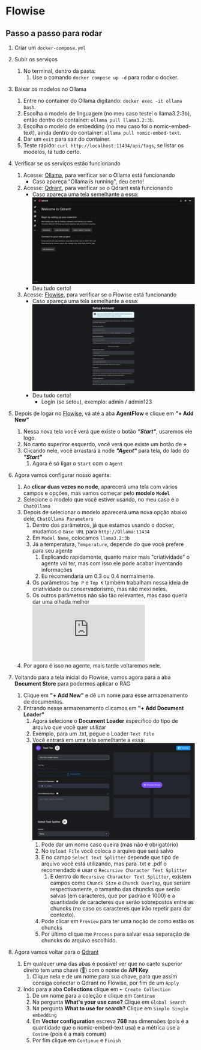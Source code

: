 # Flowise

## Passo a passo para rodar

1. Criar um `docker-compose.yml`
2. Subir os serviços 
    1. No terminal, dentro da pasta:
        1. Use o comando `docker compose up -d` para rodar o docker.

3. Baixar os modelos no Ollama
    1. Entre no container do Ollama digitando: `docker exec -it ollama bash`.
    2. Escolha o modelo de linguagem (no meu caso testei o llama3.2:3b), então dentro do container: `ollama pull llama3.2:3b`.
    3. Escolha o modelo de embedding (no meu caso foi o nomic-embed-text), ainda dentro do container: `ollama pull nomic-embed-text`.
    4. Dar um `exit` para sair do container.
    5. Teste rápido: `curl http://localhost:11434/api/tags`, se listar os modelos, tá tudo certo.

4. Verificar se os serviços estão funcionando
    1. Acesse: [Ollama](http://localhost:11434), para verificar ser o Ollama está funcionando
        * Caso apareça "Ollama is running", deu certo!
    2. Acesse: [Qdrant](http://localhost:6333/dashboard), para verificar se o Qdrant está funcionando
        * Caso apareça uma tela semelhante a essa: ![Qdrant Home Page](qdrant.png)
        * Deu tudo certo!
    3. Acesse: [Flowise](http://localhost:3000), para verificar se o Flowise está funcionando
        * Caso apareça uma tela semelhante a essa: ![Flowise Login Page](flowise.png)
        * Deu tudo certo!
            * Login (se setou), exemplo: admin / admin123

5. Depois de logar no [Flowise](http://localhost:3000), vá até a aba **AgentFlow** e clique em **"+ Add New"**
    1. Nessa nova tela você verá que existe o botão ***"Start"***, usaremos ele logo.
    2. No canto superiror esquerdo, você verá que existe um botão de **+**
    3. Clicando nele, você arrastará a node ***"Agent"*** para tela, do lado do ***"Start"***
        1. Agora é só ligar o `Start` com o `Agent`

6. Agora vamos configurar nosso agente:
    1. Ao **clicar duas vezes no node**, aparecerá uma tela com vários campos e opções, mas vamos começar pelo **modelo** **`Model`**
    2. Selecione o modelo que você estiver usando, no meu caso é o `ChatOllama`
    3. Depois de selecionar o modelo aparecerá uma nova opção abaixo dele, `ChatOllama Parameters`
        1. Dentro dos parâmetros, já que estamos usando o docker, mudamos o `Base URL` para `http://Ollama:11434`
        2. Em `Model Name`, colocamos `llama3.2:3b`
        3. Já a temperatura, `Temperature`, depende do que você prefere para seu agente
            1. Explicando rapidamente, quanto maior mais "criatividade" o agente vai ter, mas com isso ele pode acabar inventando informações
            2. Eu recomendaria um 0.3 ou 0.4 normalmente.
        4. Os parâmetros `Top P` e `Top K` também trabalham nessa ideia de criatividade ou conservadorismo, mas não mexi neles.
        5. Os outros parâmetros não são tão relevantes, mas caso queria dar uma olhada melhor ![Parâmetros Ollama](https://github.com/ollama/ollama/blob/main/docs/modelfile.md#valid-parameters-and-values)
    4. Por agora é isso no agente, mais tarde voltaremos nele.

7. Voltando para a tela inicial do Flowise, vamos agora para a aba **Document Store** para podermos aplicar o RAG
    1. Clique em **"+ Add New"** e dê um nome para esse armazenamento de documentos.
    2. Entrando nesse armazenamento clicamos em **"+ Add Document Loader"** 
        1. Agora selecione o **Document Loader** específico do tipo de arquivo que você quer utilizar
        2. Exemplo, para um .txt, pegue o Loader `Text File`
        3. Você entrará em uma tela semelhante a essa: ![Text File Loader](txt.png)
            1. Pode dar um nome caso queira (mas não é obrigatório)
            2. No `Upload File` você coloca o arquivo que será salvo
            3. E no campo `Select Text Splitter` depende que tipo de arquivo você está utilizando, mas para .txt e .pdf o recomendado é usar o `Recursive Character Text Splitter`
                1. E dentro do `Recursive Character Text Splitter`, existem campos como `Chunck Size` e `Chunck Overlap`, que seriam respectivamente, o tamanho das chuncks que serão salvas (em caracteres, que por padrão é 1000) e a quantidade de caracteres que serão sobrepostos entre as chuncks (no caso os caracteres que irão repetir para dar contexto).
            4. Pode clicar em `Preview` para ter uma noção de como estão os chuncks
            5. Por último clique me `Process` para salvar essa separação de chuncks do arquivo escolhido.

8. Agora vamos voltar para o [Qdrant](http://localhost:6333/dashboard)  
    1. Em qualquer uma das abas é possível ver que no canto superior direito tem uma chave (🔑) com o nome de **API Key**      
        1. Clique nela e de um nome para sua chave, para que assim consiga conectar o Qdrant no Flowise, por fim de um `Apply`
    2. Indo para a aba **Collections** clique em `+ Create Collection` 
        1. De um nome para a coleção e clique em `Continue`
        2. Na pergunta **What's your use case?** Clique em `Global Search`
        3. Na pergunta **What to use for search?** Clique em `Simple Single embedding`
        4. Em **Vector configuration** escreva **768** nas dimensões (pois é a quantidade que o nomic-embed-text usa) e a métrica use a `Cosine` (pois é a mais comum)
        5. Por fim clique em `Continue` e `Finish`




